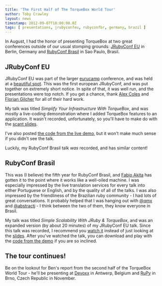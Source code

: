 ```yaml
---
title: 'The First Half of The TorqueBox World Tour'
author: Toby Crawley
layout: news
timestamp: 2012-09-07T18:00:00.0Z
tags: [ presentations, jrubyconfeu, rubyconfbr, germany, brazil ]
---
```


In August, I had the honor of presenting TorqueBox at two great conferences 
outside of our usual stomping grounds: [JRubyConf EU](http://jrubyconf.eu/) 
in Berlin, Germany and [RubyConf Brasil](http://www.rubyconf.com.br/) in 
Sao Paulo, Brasil.


## JRubyConf EU

JRubyConf EU was part of the larger [eurucamp](http://2012.eurucamp.org/) conference, 
and was held at a [beautiful spot](http://en.wikipedia.org/wiki/M%C3%BCggelsee). This 
was the first european JRubyConf, and was put together on extremely short notice. 
In spite of that, it was well run, and the presentations were top notch. If you get
a chance, thank [Alex Coles](https://twitter.com/myabc) and 
[Florian Gilcher](https://twitter.com/Argorak) for all of their hard work.

My talk was titled *Simplify Your Infrastructure With TorqueBox*, and was mostly a
live-coding demonstration where I added TorqueBox features to an application. 
It wasn't recorded, unfortunately, so you'll have to make do with the 
[scant slides](https://speakerdeck.com/u/tobias/p/jrubyconf-eu-2012-simplify-your-infrastructure-with-torquebox).

I've also posted [the code from the live demo](https://github.com/tobias/jrubyconfeu-demo), 
but it won't make much sense if you didn't see the talk. 

Luckily, my RubyConf Brasil talk *was* recorded, and has similar content!

## RubyConf Brasil

This was (I believe) the fifth year for RubyConf Brasil, and 
[Fabio Akita](http://twitter.com/akitaonrails) has gotten it to the point where it
works like a well-oiled machine. I was especially impressed by the live translation
services for every talk into either Portuguese or English, and by the quality of
all of the talks. I was also impressed by the friendliness of the Brazilian ruby 
community - I had lots of great conversations. It probably helped that I was hanging
out with [@qmx](http://twitter.com/qmx) and [@abstractj](http://twitter.com/abstractj) - 
I think between the two of them, they know everyone in Brasil.

My talk was titled *Simple Scalability With JRuby & TorqueBox*, and was an expanded
version (by about 20 minutes) of my JRubyConf EU talk. Since this talk was recorded,
I recommend you [watch it](http://www.eventials.com/rubyconfbr2012/recorded/M2UzZTJkMzY2MzdiNTg2NTUxNWM1MzI3NWY1YjRhMzYjIzEzMDU_3D) instead of just looking at the [slides](https://speakerdeck.com/u/tobias/p/simple-scalability-with-jruby-and-torquebox). After you've watched the talk, 
you can download and play with the [code from the demo](https://github.com/tobias/rubyconfbr-demo) if you are so inclined.

## The tour continues!

Be on the lookout for Ben's report from the second half of the TorqueBox 
World Tour - he'll be presenting at [Devoxx](http://devoxx.com/) in Antwerp, 
Belgium and [RuPy](http://rupy.eu/) in Brno, Czech Republic in November.
